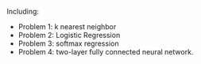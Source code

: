 Including:
* Problem 1: k nearest neighbor
* Problem 2: Logistic Regression
* Problem 3: softmax regression
* Problem 4: two-layer fully connected neural network.
